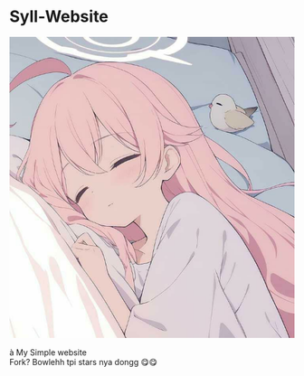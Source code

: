 # Syll-Website
<p align="center">
  <img src="profile.jpg">
</p>à
My Simple website <br>
Fork? Bowlehh tpi stars nya dongg 😋😋
